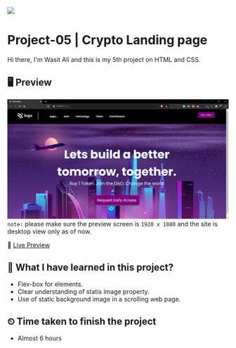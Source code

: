![](https://img.shields.io/badge/Technologies-HTML--CSS-orange)

# Project-05 | Crypto Landing page

Hi there,
I'm Wasit Ali and this is my 5th project on HTML and CSS.

## 🖥 Preview

![](./assets/2022-08-10-21-54-09.png)
`note:` please make sure the preview screen is `1920 x 1080` and the site is desktop view only as of now.

🚀 [Live Preview](https://live-class-project-05-seven.vercel.app/)

## 👀 What I have learned in this project?

- Flex-box for elements.
- Clear understanding of statis image property.
- Use of static background image in a scrolling web page.

## ⏲ Time taken to finish the project

- Almost 6 hours
